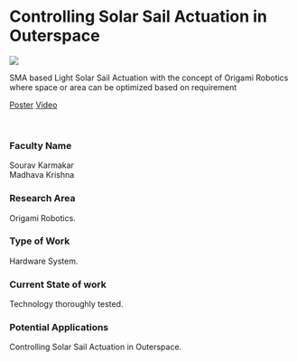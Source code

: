 # Controlling Solar Sail Actuation in Outerspace

![](14.%20Controlling%20Solar%20Sail%20Actuation%20in%20Outerspace.png)

SMA based Light Solar Sail Actuation with the concept of Origami Robotics where space or area can be optimized based on requirement

[Poster](14.%20Controlling%20Solar%20Sail%20Actuation%20in%20Outerspace.pdf)
[Video](https://rndshowcase.iiit.ac.in/tto/TTO_website_data/Videos/223.mp4)

<br>


### Faculty Name

Sourav Karmakar<br>
Madhava Krishna


### Research Area

Origami Robotics.


### Type of Work

Hardware System.


### Current State of work

Technology thoroughly tested.


### Potential Applications

Controlling Solar Sail Actuation in Outerspace.
